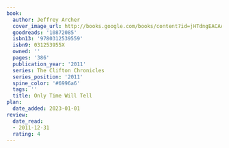 ```yaml
---
book:
  author: Jeffrey Archer
  cover_image_url: http://books.google.com/books/content?id=jHTdngEACAAJ&printsec=frontcover&img=1&zoom=1&source=gbs_api
  goodreads: '10872085'
  isbn13: '9780312539559'
  isbn9: 031253955X
  owned: ''
  pages: '386'
  publication_year: '2011'
  series: The Clifton Chronicles
  series_position: '2011'
  spine_color: '#6996a6'
  tags: ''
  title: Only Time Will Tell
plan:
  date_added: 2023-01-01
review:
  date_read:
  - 2011-12-31
  rating: 4
---
```

